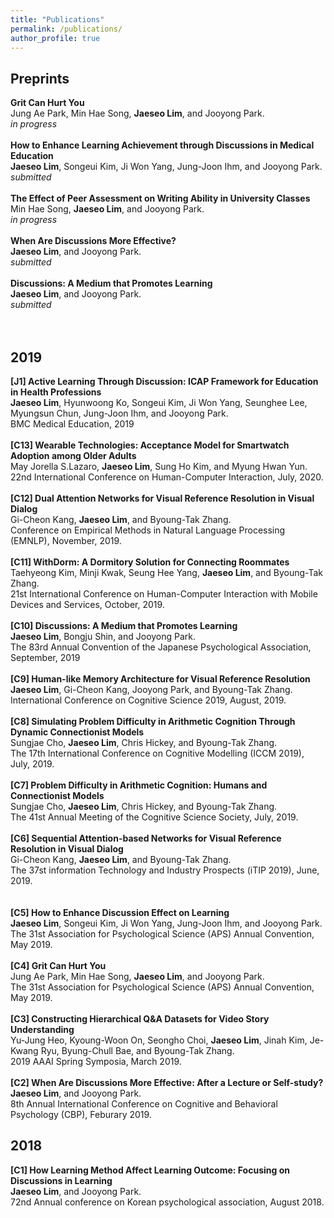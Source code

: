 ```yaml
---
title: "Publications"
permalink: /publications/
author_profile: true
---
```


## Preprints
<b>Grit Can Hurt You</b> <br>
Jung Ae Park, Min Hae Song, **Jaeseo Lim**, and Jooyong Park. <br>
*in progress*<br>
<br>
<b>How to Enhance Learning Achievement through Discussions in Medical Education</b> <br>
**Jaeseo Lim**, Songeui Kim, Ji Won Yang, Jung-Joon Ihm, and Jooyong Park. <br>
*submitted*<br>
<br>
<b>The Effect of Peer Assessment on Writing Ability in University Classes</b> <br>
Min Hae Song, **Jaeseo Lim**, and Jooyong Park. <br>
*in progress*<br>
<br>
<b>When Are Discussions More Effective?</b> <br>
**Jaeseo Lim**, and Jooyong Park. <br>
*submitted* <br>
<br>
<b>Discussions: A Medium that Promotes Learning</b> <br>
**Jaeseo Lim**, and Jooyong Park. <br>
*submitted* <br>
<br>
<br>


## 2019
<b>[J1] Active Learning Through Discussion: ICAP Framework for Education in Health Professions</b> <br>
**Jaeseo Lim**, Hyunwoong Ko, Songeui Kim, Ji Won Yang, Seunghee Lee, Myungsun Chun, Jung-Joon Ihm, and Jooyong Park. <br>
BMC Medical Education, 2019 <br>
<br>
<b>[C13] Wearable Technologies: Acceptance Model for Smartwatch Adoption among Older Adults</b> <br>
May Jorella S.Lazaro, **Jaeseo Lim**, Sung Ho Kim, and Myung Hwan Yun. <br>
22nd International Conference on Human-Computer Interaction, July, 2020. <br>
<br>
<b>[C12] Dual Attention Networks for Visual Reference Resolution in Visual Dialog</b> <br>
Gi-Cheon Kang, **Jaeseo Lim**, and Byoung-Tak Zhang.<br>
Conference on Empirical Methods in Natural Language Processing (EMNLP), November, 2019.<br> 
<br>
<b>[C11] WithDorm: A Dormitory Solution for Connecting Roommates</b> <br>
Taehyeong Kim, Minji Kwak, Seung Hee Yang, **Jaeseo Lim**, and Byoung-Tak Zhang.<br>
21st International Conference on Human-Computer Interaction with Mobile Devices and Services, October, 2019. <br>
<br>
<b>[C10] Discussions: A Medium that Promotes Learning</b> <br>
**Jaeseo Lim**, Bongju Shin, and Jooyong Park. <br>
The 83rd Annual Convention of the Japanese Psychological Association, September, 2019<br>
<br>
<b>[C9] Human-like Memory Architecture for Visual Reference Resolution</b> <br>
**Jaeseo Lim**, Gi-Cheon Kang, Jooyong Park, and Byoung-Tak Zhang.<br>
International Conference on Cognitive Science 2019, August, 2019.<br>
<br>
<b>[C8] Simulating Problem Difficulty in Arithmetic Cognition Through Dynamic Connectionist Models</b> <br> 
Sungjae Cho, **Jaeseo Lim**, Chris Hickey, and Byoung-Tak Zhang.<br>
The 17th International Conference on Cognitive Modelling (ICCM 2019), July, 2019. <br>
<br>
<b>[C7] Problem Difficulty in Arithmetic Cognition: Humans and Connectionist Models</b> <br>
Sungjae Cho, **Jaeseo Lim**, Chris Hickey, and Byoung-Tak Zhang.<br>
The 41st Annual Meeting of the Cognitive Science Society, July, 2019. <br>
<br>
<b>[C6] Sequential Attention-based Networks for Visual Reference Resolution in Visual Dialog</b> <br>
Gi-Cheon Kang, **Jaeseo Lim**, and Byoung-Tak Zhang.<br>
The 37st information Technology and Industry Prospects (iTIP 2019), June, 2019. <br>  
<br>
<b>[C5] How to Enhance Discussion Effect on Learning</b> <br>
**Jaeseo Lim**, Songeui Kim, Ji Won Yang, Jung-Joon Ihm, and Jooyong Park. <br>
The 31st Association for Psychological Science (APS) Annual Convention, May 2019. <br>
<br>
<b>[C4] Grit Can Hurt You</b> <br>
Jung Ae Park, Min Hae Song, **Jaeseo Lim**, and Jooyong Park. <br>
The 31st Association for Psychological Science (APS) Annual Convention, May 2019.<br>
<br>
<b>[C3] Constructing Hierarchical Q&A Datasets for Video Story Understanding</b> <br>
Yu-Jung Heo, Kyoung-Woon On, Seongho Choi, **Jaeseo Lim**, Jinah Kim, Je-Kwang Ryu, Byung-Chull Bae, and Byoung-Tak Zhang.<br>
2019 AAAI Spring Symposia, March 2019. <br> 
<br>
<b>[C2] When Are Discussions More Effective: After a Lecture or Self-study?</b> <br>
**Jaeseo Lim**, and Jooyong Park. <br>
8th Annual International Conference on Cognitive and Behavioral Psychology (CBP), Feburary 2019.


## 2018
<b>[C1] How Learning Method Affect Learning Outcome: Focusing on Discussions in Learning</b> <br>
**Jaeseo Lim**, and Jooyong Park. <br>
72nd Annual conference on Korean psychological association, August 2018.
